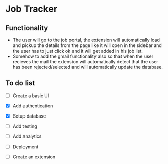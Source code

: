 # Job Tracker 

## Functionality

- The user will go to the job portal, the extension will automatically load and pickup the details from the page like it will open in the sidebar and the user has to just click ok and it will get added in his job list.
- Somehow to add the gmail functionality also so that when the user recieves the mail the extension will automatically detect that the user has been rejected/selected and will automatically update the database.

## To do list
- [ ] Create a basic UI
- [x] Add authentication
- [x] Setup database
- [ ] Add testing
- [ ] Add analytics
- [ ] Deployment
- [ ] Create an extension

